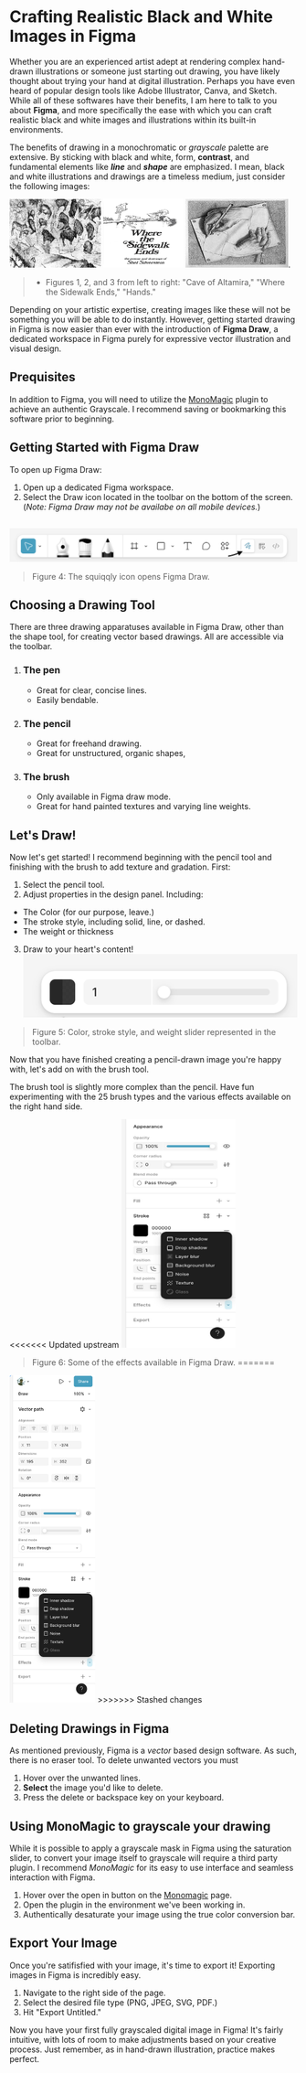 # Crafting Realistic Black and White Images in Figma #

Whether you are an experienced artist adept at rendering complex hand-drawn illustrations or someone just starting out drawing, you have likely thought about trying your hand at digital illustration. Perhaps you have even heard of popular design tools like Adobe Illustrator, Canva, and Sketch. While all of these softwares have their benefits, I am here to talk to you about **Figma**, and more specifically the ease with which you can craft realistic black and white images and illustrations within its built-in environments.

The benefits of drawing in a monochromatic or *grayscale* palette are extensive. By sticking with black and white, form, **contrast**, and fundamental elements like ***line*** and ***shape*** are emphasized. I mean, black and white illustrations and drawings are a timeless medium, just consider the following images:

<img src="assets/images/BW_Illustrations/Cave of Altamira.jpg" alt="Altamiria Drawing" style="width: 160px; height: 120px">
<img src="assets/images/BW_Illustrations/Shel-Silverstein-Illustration.jpg" alt="Alt text" style="width: 140px; height: 120px ">
<img src="assets/images/BW_Illustrations/MC_Escher_Hands.jpeg" alt="Alt text"  style="width: 180px; height: 120px">. 

>* Figures 1, 2, and 3 from left to right: "Cave of Altamira," "Where the Sidewalk Ends," "Hands."

Depending on your artistic expertise, creating images like these will not be something you will be able to do instantly. However, getting started drawing in Figma is now easier than ever with the introduction of **Figma Draw**, a dedicated workspace in Figma purely for expressive vector illustration and visual design.

## Prequisites ##
In addition to Figma, you will need to utilize the [MonoMagic]("https://www.figma.com/community/plugin/1301603282794767236/monomagic-desaturate-frames-vectors") plugin to achieve an authentic Grayscale. I recommend saving or bookmarking this software prior to beginning.

## Getting Started with Figma Draw ##

To open up Figma Draw:
1. Open up a dedicated Figma workspace.
2. Select the Draw icon located in the toolbar on the bottom of the screen.  
(*Note: Figma Draw may not be availabe on all mobile devices.*)

##
![Figma Draw](assets/images/screenshots/Draw_Diagram.png)
> Figure 4: The squiqqly icon opens Figma Draw.
## Choosing a Drawing Tool ##
There are three drawing apparatuses available in Figma Draw, other than the shape tool, for creating vector based drawings. All are accessible via the toolbar.

1. ### The pen ###
    - Great for clear, concise lines.
    - Easily bendable.
2. ### The pencil ###
    - Great for freehand drawing.
    - Great for unstructured, organic shapes,
3. ### The brush ###
    - Only available in Figma draw mode.
    - Great for hand painted textures and varying line weights.

## Let's Draw! ##
Now let's get started! I recommend beginning with the pencil tool and finishing with the brush to add texture and gradation. First:

1. Select the pencil tool.
2. Adjust properties in the design panel. Including:
  - The Color (for our purpose, leave.)
  - The stroke style, including solid, line, or dashed.
  - The weight or thickness
3. Draw to your heart's content!   
![Toolbar](assets/images/screenshots/Toolbar.png)
> Figure 5: Color, stroke style, and weight slider represented in the toolbar.

Now that you have finished creating a pencil-drawn image you're happy with, let's add on with the brush tool.

The brush tool is slightly more complex than the pencil. Have fun experimenting with the 25 brush types and the various effects available on the right hand side.


<<<<<<< Updated upstream
<img src="assets/images/screenshots/./Brush_Effects.jpg" alt="Alt text"  style="width: 200px; height: 400px">

> Figure 6: Some of the effects available in Figma Draw.
=======

<img src="assets/images/screenshots/Brush_Effects.png" alt="Alt text"  style="width: 150px;">
>>>>>>> Stashed changes

## Deleting Drawings in Figma ##
As mentioned previously, Figma is a *vector* based design software. As such, there is no eraser tool. To delete unwanted vectors you must

1. Hover over the unwanted lines.
2. **Select** the image you'd like to delete.
3. Press the delete or backspace key on your keyboard.

## Using MonoMagic to grayscale your drawing ##

While it is possible to apply a grayscale mask in Figma using the saturation slider, to convert your image itself to grayscale will require a third party plugin. I recommend *MonoMagic* for its easy to use interface and seamless interaction with Figma.

1. Hover over the open in button on the [Monomagic](https://www.figma.com/community/plugin/1301603282794767236/monomagic-desaturate-frames-vectors) page.
2. Open the plugin in the environment we've been working in.
3. Authentically desaturate your image using the true color conversion bar.

## Export Your Image ##

Once you're satifisfied with your image, it's time to export it! Exporting images in Figma is incredibly easy. 

1. Navigate to the right side of the page.
2. Select the desired file type (PNG, JPEG, SVG, PDF.)
3. Hit "Export Untitled."

Now you have your first fully grayscaled digital image in Figma! It's fairly intuitive, with lots of room to make adjustments based on your creative process. Just remember, as in hand-drawn illustration, practice makes perfect.





